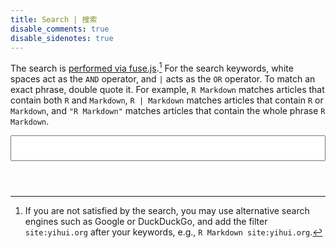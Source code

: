 ```yaml
---
title: Search | 搜索
disable_comments: true
disable_sidenotes: true
---
```


The search is [performed via fuse.js](/en/2023/09/fuse-search/).[^1] For the search keywords, white spaces act as the `AND` operator, and `|` acts as the `OR` operator. To match an exact phrase, double quote it. For example, `R Markdown` matches articles that contain both `R` and `Markdown`, `R | Markdown` matches articles that contain `R` or `Markdown`, and `"R Markdown"` matches articles that contain the whole phrase `R Markdown`.

<style type="text/css">
.main {
  width: 100%;
}
.title, .toc-line > a {
  font-style: initial;
}
.single .main a, .single .main h2 {
  border-bottom: none;
}
.main h2 {
  text-align: initial;
}
#search-input {
  width: 100%;
  font-size: 1.2em;
  padding: .5em;
}
.search-results {
  font-size: .9em;
}
.search-results b {
  background-color: yellow;
}
.search-preview {
  margin-left: 2em;
}
.footnotes {
  margin-top: 4em;
}
</style>

<input type="search" id="search-input">

<div class="search-results">
<section>
<h2 class="toc-line"><a target="_blank"></a><span class="dots"></span><span class="page-num small"></span></h2>
<div class="search-preview"></div>
</section>
</div>

<script src="https://cdn.jsdelivr.net/npm/fuse.js@6.6.2" defer></script>
<script src="https://cdn.jsdelivr.net/npm/@xiee/utils/js/fuse-search.min.js" defer></script>

[^1]: If you are not satisfied by the search, you may use alternative search engines such as Google or DuckDuckGo, and add the filter `site:yihui.org` after your keywords, e.g., `R Markdown site:yihui.org`.
